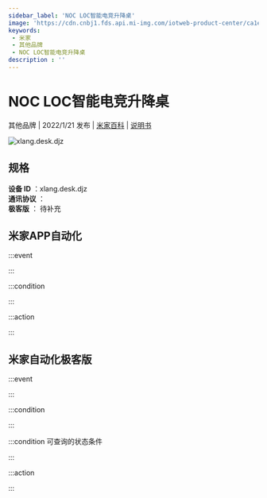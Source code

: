 ```yaml
---
sidebar_label: 'NOC LOC智能电竞升降桌'
image: 'https://cdn.cnbj1.fds.api.mi-img.com/iotweb-product-center/ca1e7ce98c89c51c9e1d96b86432127c_1638330351609.png?GalaxyAccessKeyId=AKVGLQWBOVIRQ3XLEW&Expires=9223372036854775807&Signature=MvbXjcUTL9KJ9ktFSqzdmehnzyQ='
keywords: 
 - 米家
 - 其他品牌
 - NOC LOC智能电竞升降桌
description : ''
---
```

# NOC LOC智能电竞升降桌

其他品牌 | 2022/1/21 发布 | [米家百科](https://home.mi.com/webapp/content/baike/product/index.html?model=xlang.desk.djz) | [说明书](https://home.mi.com/views/introduction.html?model=xlang.desk.djz&region=cn)

![xlang.desk.djz](https://cdn.cnbj1.fds.api.mi-img.com/iotweb-product-center/ca1e7ce98c89c51c9e1d96b86432127c_1638330351609.png?GalaxyAccessKeyId=AKVGLQWBOVIRQ3XLEW&Expires=9223372036854775807&Signature=MvbXjcUTL9KJ9ktFSqzdmehnzyQ=)

## 规格  
> 
**设备 ID** ：xlang.desk.djz  
**通讯协议** ：  
**极客版**  ： 待补充 


## 米家APP自动化  

:::event  

:::

:::condition  

:::

:::action   

:::

## 米家自动化极客版  

:::event  

:::

:::condition  

:::

:::condition 可查询的状态条件  

:::

:::action  

:::

        
